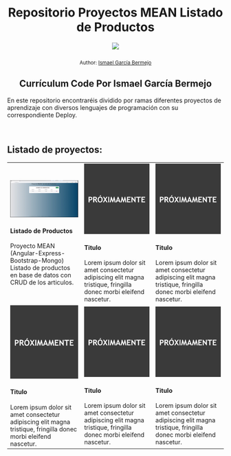 <div align="center">
  <h1> Repositorio Proyectos MEAN Listado de Productos</h1>
  <a class="header-badge" target="_blank" href="https://www.linkedin.com/in/ismael-garc%C3%ADa-bermejo/">
  <img src="https://img.shields.io/badge/style--5eba00.svg?label=LinkedIn&logo=linkedin&style=social">
  </a>
  
  <sub>Author:
  <a href="https://www.linkedin.com/in/ismael-garc%C3%ADa-bermejo/" target="_blank">Ismael García Bermejo</a><br>
  </sub>
</div>
<div align="center">
 <h2>Currículum Code Por Ismael García Bermejo</h2>
</div>
<div>
<p>En este repositorio encontraréis dividido por ramas diferentes proyectos de aprendizaje con diversos lenguajes de programación con su correspondiente Deploy.</p>
</div>
</br>

## Listado de proyectos:

<table style="width:100%">
<tr>
<td>
<a href="Proyecto1">
<img src="./pantalla.bmp">
</a>
<div><h4>Listado de Productos</h4><span>Proyecto MEAN (Angular-Express-Bootstrap-Mongo) Listado de productos en base de datos con CRUD de los articulos.</span></div>
</td>
<td>
<a href="Proyecto2">
<img src="./proximamente.png">
</a>
<div><h4>Titulo</h4><span>Lorem ipsum dolor sit amet consectetur adipiscing elit magna tristique, fringilla donec morbi eleifend nascetur.</span></div>
</td>
<td>
<a href="Proyecto3">
<img src="./proximamente.png">
</a>
<div><h4>Titulo</h4><span>Lorem ipsum dolor sit amet consectetur adipiscing elit magna tristique, fringilla donec morbi eleifend nascetur.</span></div>
</td>
</tr>
<tr>
<td>
<a href="Proyecto4">
<img src="./proximamente.png">
</a>
<div><h4>Titulo</h4><span>Lorem ipsum dolor sit amet consectetur adipiscing elit magna tristique, fringilla donec morbi eleifend nascetur.</span></div>
</td>
<td>
<a href="Proyecto5">
<img src="./proximamente.png">
</a>
<div><h4>Titulo</h4><span>Lorem ipsum dolor sit amet consectetur adipiscing elit magna tristique, fringilla donec morbi eleifend nascetur.</span></div>
</td>
<td>
<a href="Proyecto6">
<img src="./proximamente.png">
</a>
<div><h4>Titulo</h4><span>Lorem ipsum dolor sit amet consectetur adipiscing elit magna tristique, fringilla donec morbi eleifend nascetur.</span></div>
</td>
</tr>
</table>
